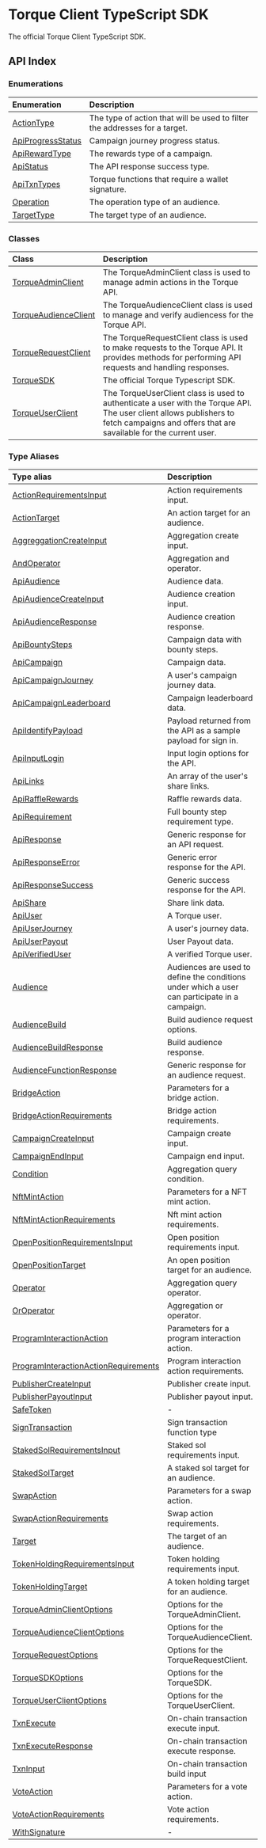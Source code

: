 # Torque Client TypeScript SDK

The official Torque Client TypeScript SDK.

## API Index

### Enumerations

| Enumeration | Description |
| :------ | :------ |
| [ActionType](enumerations/ActionType.md) | The type of action that will be used to filter the addresses for a target. |
| [ApiProgressStatus](enumerations/ApiProgressStatus.md) | Campaign journey progress status. |
| [ApiRewardType](enumerations/ApiRewardType.md) | The rewards type of a campaign. |
| [ApiStatus](enumerations/ApiStatus.md) | The API response success type. |
| [ApiTxnTypes](enumerations/ApiTxnTypes.md) | Torque functions that require a wallet signature. |
| [Operation](enumerations/Operation.md) | The operation type of an audience. |
| [TargetType](enumerations/TargetType.md) | The target type of an audience. |

### Classes

| Class | Description |
| :------ | :------ |
| [TorqueAdminClient](classes/TorqueAdminClient.md) | The TorqueAdminClient class is used to manage admin actions in the Torque API. |
| [TorqueAudienceClient](classes/TorqueAudienceClient.md) | The TorqueAudienceClient class is used to manage and verify audiencess for the Torque API. |
| [TorqueRequestClient](classes/TorqueRequestClient.md) | The TorqueRequestClient class is used to make requests to the Torque API. It provides methods for performing API requests and handling responses. |
| [TorqueSDK](classes/TorqueSDK.md) | The official Torque Typescript SDK. |
| [TorqueUserClient](classes/TorqueUserClient.md) | The TorqueUserClient class is used to authenticate a user with the Torque API. The user client allows publishers to fetch campaigns and offers that are savailable for the current user. |

### Type Aliases

| Type alias | Description |
| :------ | :------ |
| [ActionRequirementsInput](type-aliases/ActionRequirementsInput.md) | Action requirements input. |
| [ActionTarget](type-aliases/ActionTarget.md) | An action target for an audience. |
| [AggreggationCreateInput](type-aliases/AggreggationCreateInput.md) | Aggregation create input. |
| [AndOperator](type-aliases/AndOperator.md) | Aggregation and operator. |
| [ApiAudience](type-aliases/ApiAudience.md) | Audience data. |
| [ApiAudienceCreateInput](type-aliases/ApiAudienceCreateInput.md) | Audience creation input. |
| [ApiAudienceResponse](type-aliases/ApiAudienceResponse.md) | Audience creation response. |
| [ApiBountySteps](type-aliases/ApiBountySteps.md) | Campaign data with bounty steps. |
| [ApiCampaign](type-aliases/ApiCampaign.md) | Campaign data. |
| [ApiCampaignJourney](type-aliases/ApiCampaignJourney.md) | A user's campaign journey data. |
| [ApiCampaignLeaderboard](type-aliases/ApiCampaignLeaderboard.md) | Campaign leaderboard data. |
| [ApiIdentifyPayload](type-aliases/ApiIdentifyPayload.md) | Payload returned from the API as a sample payload for sign in. |
| [ApiInputLogin](type-aliases/ApiInputLogin.md) | Input login options for the API. |
| [ApiLinks](type-aliases/ApiLinks.md) | An array of the user's share links. |
| [ApiRaffleRewards](type-aliases/ApiRaffleRewards.md) | Raffle rewards data. |
| [ApiRequirement](type-aliases/ApiRequirement.md) | Full bounty step requirement type. |
| [ApiResponse](type-aliases/ApiResponse.md) | Generic response for an API request. |
| [ApiResponseError](type-aliases/ApiResponseError.md) | Generic error response for the API. |
| [ApiResponseSuccess](type-aliases/ApiResponseSuccess.md) | Generic success response for the API. |
| [ApiShare](type-aliases/ApiShare.md) | Share link data. |
| [ApiUser](type-aliases/ApiUser.md) | A Torque user. |
| [ApiUserJourney](type-aliases/ApiUserJourney.md) | A user's journey data. |
| [ApiUserPayout](type-aliases/ApiUserPayout.md) | User Payout data. |
| [ApiVerifiedUser](type-aliases/ApiVerifiedUser.md) | A verified Torque user. |
| [Audience](type-aliases/Audience.md) | Audiences are used to define the conditions under which a user can participate in a campaign. |
| [AudienceBuild](type-aliases/AudienceBuild.md) | Build audience request options. |
| [AudienceBuildResponse](type-aliases/AudienceBuildResponse.md) | Build audience response. |
| [AudienceFunctionResponse](type-aliases/AudienceFunctionResponse.md) | Generic response for an audience request. |
| [BridgeAction](type-aliases/BridgeAction.md) | Parameters for a bridge action. |
| [BridgeActionRequirements](type-aliases/BridgeActionRequirements.md) | Bridge action requirements. |
| [CampaignCreateInput](type-aliases/CampaignCreateInput.md) | Campaign create input. |
| [CampaignEndInput](type-aliases/CampaignEndInput.md) | Campaign end input. |
| [Condition](type-aliases/Condition.md) | Aggregation query condition. |
| [NftMintAction](type-aliases/NftMintAction.md) | Parameters for a NFT mint action. |
| [NftMintActionRequirements](type-aliases/NftMintActionRequirements.md) | Nft mint action requirements. |
| [OpenPositionRequirementsInput](type-aliases/OpenPositionRequirementsInput.md) | Open position requirements input. |
| [OpenPositionTarget](type-aliases/OpenPositionTarget.md) | An open position target for an audience. |
| [Operator](type-aliases/Operator.md) | Aggregation query operator. |
| [OrOperator](type-aliases/OrOperator.md) | Aggregation or operator. |
| [ProgramInteractionAction](type-aliases/ProgramInteractionAction.md) | Parameters for a program interaction action. |
| [ProgramInteractionActionRequirements](type-aliases/ProgramInteractionActionRequirements.md) | Program interaction action requirements. |
| [PublisherCreateInput](type-aliases/PublisherCreateInput.md) | Publisher create input. |
| [PublisherPayoutInput](type-aliases/PublisherPayoutInput.md) | Publisher payout input. |
| [SafeToken](type-aliases/SafeToken.md) | - |
| [SignTransaction](type-aliases/SignTransaction.md) | Sign transaction function type |
| [StakedSolRequirementsInput](type-aliases/StakedSolRequirementsInput.md) | Staked sol requirements input. |
| [StakedSolTarget](type-aliases/StakedSolTarget.md) | A staked sol target for an audience. |
| [SwapAction](type-aliases/SwapAction.md) | Parameters for a swap action. |
| [SwapActionRequirements](type-aliases/SwapActionRequirements.md) | Swap action requirements. |
| [Target](type-aliases/Target.md) | The target of an audience. |
| [TokenHoldingRequirementsInput](type-aliases/TokenHoldingRequirementsInput.md) | Token holding requirements input. |
| [TokenHoldingTarget](type-aliases/TokenHoldingTarget.md) | A token holding target for an audience. |
| [TorqueAdminClientOptions](type-aliases/TorqueAdminClientOptions.md) | Options for the TorqueAdminClient. |
| [TorqueAudienceClientOptions](type-aliases/TorqueAudienceClientOptions.md) | Options for the TorqueAudienceClient. |
| [TorqueRequestOptions](type-aliases/TorqueRequestOptions.md) | Options for the TorqueRequestClient. |
| [TorqueSDKOptions](type-aliases/TorqueSDKOptions.md) | Options for the TorqueSDK. |
| [TorqueUserClientOptions](type-aliases/TorqueUserClientOptions.md) | Options for the TorqueUserClient. |
| [TxnExecute](type-aliases/TxnExecute.md) | On-chain transaction execute input. |
| [TxnExecuteResponse](type-aliases/TxnExecuteResponse.md) | On-chain transaction execute response. |
| [TxnInput](type-aliases/TxnInput.md) | On-chain transaction build input |
| [VoteAction](type-aliases/VoteAction.md) | Parameters for a vote action. |
| [VoteActionRequirements](type-aliases/VoteActionRequirements.md) | Vote action requirements. |
| [WithSignature](type-aliases/WithSignature.md) | - |
